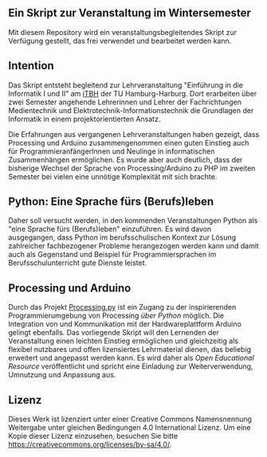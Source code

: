 ## Ein Skript zur Veranstaltung im Wintersemester

Mit diesem Repository wird ein veranstaltungsbegleitendes Skript zur Verfügung gestellt, das frei verwendet und bearbeitet werden kann. 

## Intention

Das Skript entsteht begleitend zur Lehrveranstaltung "Einführung in die Informatik I und II" am [iTBH](http://itbh-hh.de/de/) der TU Hamburg-Harburg. Dort erarbeiten über zwei Semester angehende Lehrerinnen und Lehrer der Fachrichtungen Medientechnik und Elektrotechnik-Informationstechnik die Grundlagen der Informatik in einem projektorientierten Ansatz.

Die Erfahrungen aus vergangenen Lehrveranstaltungen haben gezeigt, dass Processing und Arduino zusammengenommen einen guten Einstieg auch für ProgrammieranfängerInnen und Neulinge in informatischen Zusammenhängen ermöglichen. Es wurde aber auch deutlich, dass der bisherige Wechsel der Sprache von Processing/Arduino zu PHP im zweiten Semester bei vielen eine unnötige Komplexität mit sich brachte.

## Python: Eine Sprache fürs (Berufs)leben

Daher soll versucht werden, in den kommenden Veranstaltungen Python als "eine Sprache fürs (Berufs)leben" einzuführen. Es wird davon ausgegangen, dass Python im berufsschulischen Kontext zur Lösung zahlreicher fachbezogener Probleme herangezogen werden kann und damit auch als Gegenstand und Beispiel für Programmiersprachen im Berufsschulunterricht gute Dienste leistet.

## Processing und Arduino

Durch das Projekt [Processing.py](http://py.processing.org) ist ein Zugang zu der inspirierenden Programmierumgebung von Processing *über Python* möglich. Die Integration von und Kommunikation mit der Hardwareplattform Arduino gelingt ebenfalls. Das vorliegende Skript will den Lernenden der Veranstaltung einen leichten Einstieg ermöglichen und gleichzeitig als flexibel nutzbares und offen lizensiertes Lehrmaterial dienen, das beliebig erweitert und angepasst werden kann. Es wird daher als *Open Educational Resource* veröffentlicht und spricht eine Einladung zur Weiterverwendung, Umnutzung und Anpassung aus.

## Lizenz

Dieses Werk ist lizenziert unter einer Creative Commons Namensnennung Weitergabe unter gleichen Bedingungen 4.0 International Lizenz. Um eine Kopie dieser Lizenz einzusehen, besuchen Sie bitte https://creativecommons.org/licenses/by-sa/4.0/.
